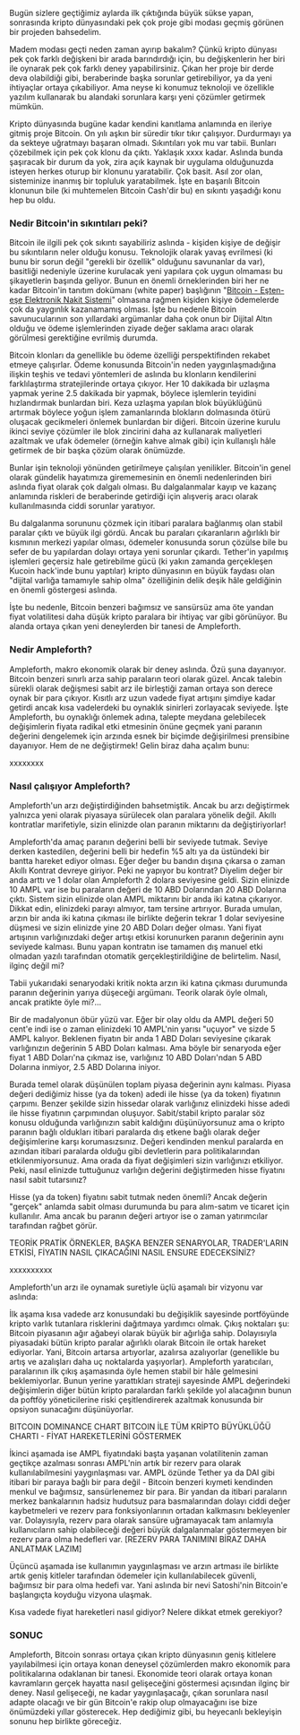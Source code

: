 Bugün sizlere geçtiğimiz aylarda ilk çıktığında büyük sükse yapan, sonrasında kripto dünyasındaki pek çok proje gibi modası geçmiş görünen bir projeden bahsedelim. 

Madem modası geçti neden zaman ayırıp bakalım? Çünkü kripto dünyası pek çok farklı değişkeni bir arada barındırdığı için, bu değişkenlerin her biri ile oynarak pek çok farklı deney yapabilirsiniz. Çıkan her proje bir derde deva olabildiği gibi, beraberinde başka sorunlar getirebiliyor, ya da yeni ihtiyaçlar ortaya çıkabiliyor. Ama neyse ki konumuz teknoloji ve özellikle yazılım kullanarak bu alandaki sorunlara karşı yeni çözümler getirmek mümkün. 

Kripto dünyasında bugüne kadar kendini kanıtlama anlamında en ileriye gitmiş proje Bitcoin. On yılı aşkın bir süredir tıkır tıkır çalışıyor. Durdurmayı ya da sekteye uğratmayı başaran olmadı. Sıkıntıları yok mu var tabii. Bunları çözebilmek için pek çok klonu da çıktı. Yaklaşık xxxx kadar. Aslında bunda şaşıracak bir durum da yok, zira açık kaynak bir uygulama olduğunuzda isteyen herkes oturup bir klonunu yaratabilir. Çok basit. Asıl zor olan, sisteminize inanmış bir topluluk yaratabilmek. İşte en başarılı Bitcoin klonunun bile (ki muhtemelen Bitcoin Cash'dir bu) en sıkıntı yaşadığı konu hep bu oldu. 

### Nedir Bitcoin'in sıkıntıları peki? 

Bitcoin ile ilgili pek çok sıkıntı sayabiliriz aslında - kişiden kişiye de değişir bu sıkıntıların neler olduğu konusu. Teknolojik olarak yavaş evrilmesi (ki bunu bir sorun değil "gerekli bir özellik" olduğunu savunanlar da var), basitliği nedeniyle üzerine kurulacak yeni yapılara çok uygun olmaması bu şikayetlerin başında geliyor. Bunun en önemli örneklerinden biri her ne kadar Bitcoin'in tanıtım dokümanı (white paper) başlığının "[Bitcoin - Eşten-eşe Elektronik Nakit Sistemi](https://bitcoin.org/bitcoin.pdf)" olmasına rağmen kişiden kişiye ödemelerde çok da yaygınlık kazanamamış olması. İşte bu nedenle Bitcoin savunucularının son yıllardaki argümanlar daha çok onun bir Dijital Altın olduğu ve ödeme işlemlerinden ziyade değer saklama aracı olarak görülmesi gerektiğine evrilmiş durumda. 

Bitcoin klonları da genellikle bu ödeme özelliği perspektifinden rekabet etmeye çalışırlar. Ödeme konusunda Bitcoin'in neden yaygınlaşmadığına ilişkin teşhis ve tedavi yöntemleri de aslında bu klonların kendilerini farklılaştırma stratejilerinde ortaya çıkıyor. Her 10 dakikada bir uzlaşma yapmak yerine 2.5 dakikada bir yapmak, böylece işlemlerin teyidini hızlandırmak bunlardan biri. Keza uzlaşma yapılan blok büyüklüğünü artırmak böylece yoğun işlem zamanlarında blokların dolmasında ötürü oluşacak gecikmeleri önlemek bunlardan bir diğeri. Bitcoin üzerine kurulu ikinci seviye çözümler ile blok zincirini daha az kullanarak maliyetleri azaltmak ve ufak ödemeler (örneğin kahve almak gibi) için kullanışlı hâle getirmek de bir başka çözüm olarak önümüzde. 

Bunlar işin teknoloji yönünden getirilmeye çalışılan yenilikler. Bitcoin'in genel olarak gündelik hayatımıza girememesinin en önemli nedenlerinden biri aslında fiyat olarak çok dalgalı olması. Bu dalgalanmalar kayıp ve kazanç anlamında riskleri de beraberinde getirdiği için alışveriş aracı olarak kullanılmasında ciddi sorunlar yaratıyor. 

Bu dalgalanma sorununu çözmek için itibari paralara bağlanmış olan stabil paralar çıktı ve büyük ilgi gördü. Ancak bu paraları çıkaranların ağırlıklı bir kısmının merkezi yapılar olması, ödemeler konusunda sorun çözülse bile bu sefer de bu yapılardan dolayı ortaya yeni sorunlar çıkardı. Tether'in yapılmış işlemleri geçersiz hale getirebilme gücü (ki yakın zamanda gerçekleşen Kucoin hack'inde bunu yaptılar) kripto dünyasının en büyük faydası olan "dijital varlığa tamamıyle sahip olma" özelliğinin delik deşik hâle geldiğinin en önemli göstergesi aslında. 

İşte bu nedenle, Bitcoin benzeri bağımsız ve sansürsüz ama öte yandan fiyat volatilitesi daha düşük kripto paralara bir ihtiyaç var gibi görünüyor. Bu alanda ortaya çıkan yeni deneylerden bir tanesi de Ampleforth. 

### Nedir Ampleforth?

Ampleforth, makro ekonomik olarak bir deney aslında. Özü şuna dayanıyor. Bitcoin benzeri sınırlı arza sahip paraların teori olarak güzel. Ancak talebin sürekli olarak değişmesi sabit arz ile birleştiği zaman ortaya son derece oynak bir para çıkıyor. Kısıtlı arz uzun vadede fiyat artışını şimdiye kadar getirdi ancak kısa vadelerdeki bu oynaklık sinirleri zorlayacak seviyede. İşte Ampleforth, bu oynaklığı önlemek adına, talepte meydana gelebilecek değişimlerin fiyata radikal etki etmesinin önüne geçmek yani paranın değerini dengelemek için arzında esnek bir biçimde değişirilmesi prensibine dayanıyor. Hem de ne değiştirmek! Gelin biraz daha açalım bunu: 

xxxxxxxx


### Nasıl çalışıyor Ampleforth?

Ampleforth'un arzı değiştirdiğinden bahsetmiştik. Ancak bu arzı değiştirmek yalnızca yeni olarak piyasaya sürülecek olan paralara yönelik değil. Akıllı kontratlar marifetiyle, sizin elinizde olan paranın miktarını da değiştiriyorlar!

Ampleforth'da amaç paranın değerini belli bir seviyede tutmak. Seviye derken kastedilen, değerini belli bir hedefin %5 altı ya da üstündeki bir bantta hareket ediyor olması. Eğer değer bu bandın dışına çıkarsa o zaman Akıllı Kontrat devreye giriyor. Peki ne yapıyor bu kontrat? Diyelim değer bir anda arttı ve 1 dolar olan Ampleforth 2 dolara seviyesine geldi. Sizin elinizde 10 AMPL var ise bu paraların değeri de 10 ABD Dolarından 20 ABD Dolarına çıktı. Sistem sizin elinizde olan AMPL miktarını bir anda iki katına çıkarıyor. Dikkat edin, elinizdeki parayı almıyor, tam tersine artırıyor. Burada umulan, arzın bir anda iki katına çıkması ile birlikte değerin tekrar 1 dolar seviyesine düşmesi ve sizin elinizde yine 20 ABD Doları değer olması. Yani fiyat artışının varlığınızdaki değer artışı etkisi korunurken paranın değerinin aynı seviyede kalması. Bunu yapan kontratın ise tamamen dış manuel etki olmadan yazılı tarafından otomatik gerçekleştirildiğine de belirtelim. Nasıl, ilginç değil mi?

Tabii yukarıdaki senaryodaki kritik nokta arzın iki katına çıkması durumunda paranın değerinin yarıya düşeceği argümanı. Teorik olarak öyle olmalı, ancak pratikte öyle mi?... 

Bir de madalyonun öbür yüzü var. Eğer bir olay oldu da AMPL değeri 50 cent'e indi ise o zaman elinizdeki 10 AMPL'nin yarısı "uçuyor" ve sizde 5 AMPL kalıyor. Beklenen fiyatın bir anda 1 ABD Doları seviyesine çıkarak varlığınızın değerinin 5 ABD Doları kalması. Ama böyle bir senaryoda eğer fiyat 1 ABD Doları'na çıkmaz ise, varlığınız 10 ABD Doları'ndan 5 ABD Dolarına inmiyor, 2.5 ABD Dolarına iniyor.

Burada temel olarak düşünülen toplam piyasa değerinin aynı kalması. Piyasa değeri dediğimiz hisse (ya da token) adedi ile hisse (ya da token) fiyatının çarpımı. Benzer şekilde sizin hissedar olarak varlığınız elinizdeki hisse adedi ile hisse fiyatının çarpımından oluşuyor. Sabit/stabil kripto paralar söz konusu olduğunda varlığınızın sabit kaldığını düşünüyorsunuz ama o kripto paranın bağlı oldukları itibari paralarda dış etkene bağlı olarak değer değişimlerine karşı korumasızsınız. Değeri kendinden menkul paralarda en azından itibari paralarda olduğu gibi devletlerin para politikalarından etkilenmiyorsunuz. Ama orada da fiyat değişimleri sizin varlığınızı etkiliyor. Peki, nasıl elinizde tuttuğunuz varlığın değerini değiştirmeden hisse fiyatını nasıl sabit tutarsınız? 

Hisse (ya da token) fiyatını sabit tutmak neden önemli? Ancak değerin "gerçek" anlamda sabit olması durumunda bu para alım-satım ve ticaret için kullanılır. Ama ancak bu paranın değeri artıyor ise o zaman yatırımcılar tarafından rağbet görür. 


TEORİK PRATİK ÖRNEKLER, BAŞKA BENZER SENARYOLAR, TRADER'LARIN ETKİSİ, FİYATIN NASIL ÇIKACAĞINI NASIL ENSURE EDECEKSİNİZ?

xxxxxxxxxx

Ampleforth'un arzı ile oynamak suretiyle üçlü aşamalı bir vizyonu var aslında: 

İlk aşama kısa vadede arz konusundaki bu değişiklik sayesinde portföyünde kripto varlık tutanlara risklerini dağıtmaya yardımcı olmak. Çıkış noktaları şu: Bitcoin piyasanın ağır ağabeyi olarak büyük bir ağırlığa sahip. Dolayısıyla piyasadaki bütün kripto paralar ağırlıklı olarak Bitcoin ile ortak hareket ediyorlar. Yani, Bitcoin artarsa artıyorlar, azalırsa azalıyorlar (genellikle bu artış ve azalışları daha uç noktalarda yaşıyorlar). Ampleforth yaratıcıları, paralarının ilk çıkış aşamasında öyle hemen stabil bir hâle gelmesini beklemiyorlar. Bunun yerine yarattıkları strateji sayesinde AMPL değerindeki değişimlerin diğer bütün kripto paralardan farklı şekilde yol alacağının bunun da poftföy yöneticilerine riski çeşitlendirerek azaltmak konusunda bir opsiyon sunacağını düşünüyorlar. 

BITCOIN DOMINANCE CHART
BITCOIN İLE TÜM KRİPTO BÜYÜKLÜĞÜ CHARTI - FİYAT HAREKETLERİNİ GÖSTERMEK

İkinci aşamada ise AMPL fiyatındaki başta yaşanan volatilitenin zaman geçtikçe azalması sonrası AMPL'nin artık bir rezerv para olarak kullanılabilmesini yaygınlaşması var. AMPL özünde Tether ya da DAI gibi itibari bir paraya bağlı bir para değil - Bitcoin benzeri kıymeti kendinden menkul ve bağımsız, sansürlenemez bir para. Bir yandan da itibari paraların merkez bankalarının hadsiz hudutsuz para basmalarından dolayı ciddi değer kaybetmeleri ve rezerv para fonksiyonlarının ortadan kalkmasını bekleyenler var. Dolayısıyla, rezerv para olarak sansüre uğramayacak tam anlamıyla kullanıcıların sahip olabileceği değeri büyük dalgalanmalar göstermeyen bir rezerv para olma hedefleri var. [REZERV PARA TANIMINI BİRAZ DAHA ANLATMAK LAZIM]

Üçüncü aşamada ise kullanımın yaygınlaşması ve arzın artması ile birlikte artık geniş kitleler tarafından ödemeler için kullanılabilecek güvenli, bağımsız bir para olma hedefi var. Yani aslında bir nevi Satoshi'nin Bitcoin'e başlangıçta koyduğu vizyona ulaşmak. 


Kısa vadede fiyat hareketleri nasıl gidiyor?
Nelere dikkat etmek gerekiyor?



### SONUC

Ampleforth, Bitcoin sonrası ortaya çıkan kripto dünyasının geniş kitlelere yayılabilmesi için ortaya konan deneysel çözümlerden makro ekonomik para politikalarına odaklanan bir tanesi. Ekonomide teori olarak ortaya konan kavramların gerçek hayatta nasıl gelişeceğini göstermesi açısından ilginç bir deney. Nasıl gelişeceği, ne kadar yaygınlaşacağı, çıkan sorunlara nasıl adapte olacağı ve bir gün Bitcoin'e rakip olup olmayacağını ise bize önümüzdeki yıllar gösterecek. Hep dediğimiz gibi, bu heyecanlı bekleyişin sonunu hep birlikte göreceğiz. 
